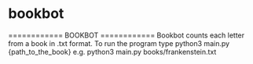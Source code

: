 # bookbot

============ BOOKBOT ============
Bookbot counts each letter from a book in .txt format.
To run the program type python3 main.py {path_to_the_book} e.g. python3 main.py books/frankenstein.txt